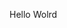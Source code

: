 Hello Wolrd








































































































































































































































































































































































































